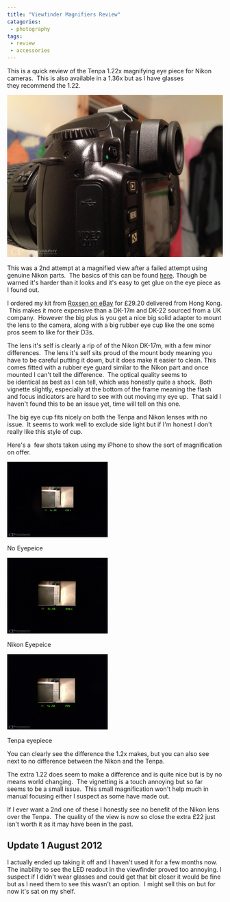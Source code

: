 ```yaml
---
title: "Viewfinder Magnifiers Review"
catagories:
 - photography
tags:
 - review
 - accessories
---
```


This is a quick review of the Tenpa 1.22x magnifying eye piece for Nikon cameras.  This is also available in a 1.36x but as I have glasses they recommend the 1.22.

<img class="padded center"
		alt="Tenpa 1.22x on Nikon D50"
		src="/images/2012-02-1-viewfinder-magnifiers-review/IMG_0110.jpg" />

This was a 2nd attempt at a magnified view after a failed attempt using genuine Nikon parts.  The basics of this can be found [here][fmForumsMagMod]. Though be warned it's harder than it looks and it's easy to get glue on the eye piece as I found out.

I ordered my kit from [Roxsen on eBay][roxsenEbay] for £29.20 delivered from Hong Kong.  This makes it more expensive than a DK-17m and DK-22 sourced from a UK company.  However the big plus is you get a nice big solid adapter to mount the lens to the camera, along with a big rubber eye cup like the one some pros seem to like for their D3s.

The lens it's self is clearly a rip of of the Nikon DK-17m, with a few minor differences.  The lens it's self sits proud of the mount body meaning you have to be careful putting it down, but it does make it easier to clean. This comes fitted with a rubber eye guard similar to the Nikon part and once mounted I can't tell the difference.  The optical quality seems to be identical as best as I can tell, which was honestly quite a shock.  Both vignette slightly, especially at the bottom of the frame meaning the flash and focus indicators are hard to see with out moving my eye up.  That said I haven't found this to be an issue yet, time will tell on this one.

The big eye cup fits nicely on both the Tenpa and Nikon lenses with no issue.  It seems to work well to exclude side light but if I'm honest I don't really like this style of cup.

Here's a  few shots taken using my iPhone to show the sort of magnification on offer.

<div class="row">
  <div class="col-sm-6">
    <div class="thumbnail">
      <img src="/images/2012-02-1-viewfinder-magnifiers-review/IMG_0105.jpg" width="235px" alt="No Eyepeice">
      <div class="caption">
        <p>No Eyepeice</p>
      </div>
    </div>
  </div>

  <div class="col-sm-6">
    <div class="thumbnail">
      <img src="/images/2012-02-1-viewfinder-magnifiers-review/IMG_0104.jpg" width="235px" alt="Nikon Eyepeice">
      <div class="caption">
        <p>Nikon Eyepeice</p>
      </div>
    </div>
  </div>

  <div class="col-sm-6">
    <div class="thumbnail">
      <img src="/images/2012-02-1-viewfinder-magnifiers-review/IMG_0107.jpg" width="235px" alt="Tenpa eyepiece">
      <div class="caption">
        <p>Tenpa eyepiece</p>
      </div>
    </div>
  </div>
</div>

You can clearly see the difference the 1.2x makes, but you can also see next to no difference between the Nikon and the Tenpa.

The extra 1.22 does seem to make a difference and is quite nice but is by no means world changing.  The vignetting is a touch annoying but so far seems to be a small issue.  This small magnification won't help much in manual focusing either I suspect as some have made out.

If I ever want a 2nd one of these I honestly see no benefit of the Nikon lens over the Tenpa.  The quality of the view is now so close the extra £22 just isn't worth it as it may have been in the past.

## Update 1 August 2012

I actually ended up taking it off and I haven't used it for a few months now. The inability to see the LED readout in the viewfinder proved too annoying. I suspect if I didn't wear glasses and could get that bit closer it would be fine but as I need them to see this wasn't an option.  I might sell this on but for now it's sat on my shelf.

[fmForumsMagMod]: http://www.fredmiranda.com/forum/topic/629784/999999
[roxsenEbay]: http://stores.ebay.co.uk/ROXSEN
